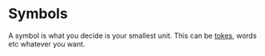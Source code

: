 # Symbols

A symbol is what you decide is your smallest unit. This can be [tokes](Token.md), words etc whatever you want.







